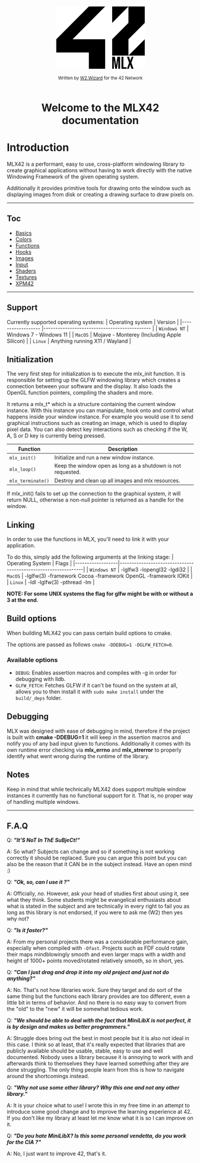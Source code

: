 <!----------------------------------------------------------------------------
Copyright @ 2021-2022 Codam Coding College. All rights reserved.
See copyright and license notice in the root project for more information.
----------------------------------------------------------------------------->

</br>
<div align="center">
  <img src="./assets/logo.png" alt="42MLX_Logo">
</div>
<div align="center" style="margin-top: 8px;">
  <sub>Written by <a href="https://portfolio.w2wizard.dev/">W2.Wizard</a> for the 42 Network</sub>
</div>
</br>

<div align="center">
    <h1>Welcome to the MLX42 documentation</h1>
</div>

# Introduction

MLX42 is a performant, easy to use, cross-platform windowing library to create
graphical applications without having to work directly with the native Windowing 
Framework of the given operating system.

Additionally it provides primitive tools for drawing onto the window such as
displaying images from disk or creating a drawing surface to draw pixels on.

---

## Toc

* [Basics](./Basics.md)
* [Colors](./Colors.md)
* [Functions](./Functions.md)
* [Hooks](./Hooks.md)
* [Images](./textures.md)
* [Input](./Input.md)
* [Shaders](./Shaders.md)
* [Textures](./Textures.md)
* [XPM42](./XPM42.md)

---

## Support

Currently supported operating systems:
| Operating system 	| Version                                     	|
|------------------	|---------------------------------------------	|
| `Windows NT`      | Windows 7 - Windows 11                      	|
| `MacOS`           | Mojave - Monterey (Including Apple Silicon) 	|
| `Linux`           | Anything running X11 / Wayland              	|

## Initialization

The very first step for initialization is to execute the mlx_init function.
It is responsible for setting up the GLFW windowing library which 
creates a connection between your software and the display. It also loads the 
OpenGL function pointers, compiling the shaders and more.

It returns a mlx_t* which is a structure containing the current window instance.
With this instance you can manipulate, hook onto and control what happens inside 
your window instance. For example you would use it to send graphical instructions such as 
creating an image, which is used to display pixel data. You can also detect key
interactions such as checking if the W, A, S or D key is currently being pressed.

| Function          | Description                                                  |
|-------------------|--------------------------------------------------------------|
| `mlx_init()`      | Initialize and run a new window instance.                    |
| `mlx_loop()`      | Keep the window open as long as a shutdown is not requested. |
| `mlx_terminate()` | Destroy and clean up all images and mlx resources.            |

If mlx_init() fails to set up the connection to the graphical system, it will
return NULL, otherwise a non-null pointer is returned as a handle for the window.

## Linking

In order to use the functions in MLX, you'll need to link it with your application.

To do this, simply add the following arguments at the linking stage:
| Operating System | Flags                                                         |
|------------------|---------------------------------------------------------------|
| `Windows NT`     | -lglfw3 -lopengl32 -lgdi32                                    |
| `MacOS`          | -lglfw(3) -framework Cocoa -framework OpenGL -framework IOKit |
| `Linux`          | -ldl -lglfw(3) -pthread -lm                                   |

**NOTE: For some UNIX systems the flag for glfw might be with or without a 3 at the end.**

## Build options

When building MLX42 you can pass certain build options to cmake.

The options are passed as follows `cmake -DDEBUG=1 -DGLFW_FETCH=0`.

### Available options

* `DEBUG`: Enables assertion macros and compiles with -g in order for debugging with lldb.
* `GLFW_FETCH`: Fetches GLFW if it can't be found on the system at all, allows you to then install it with `sudo make install` under the `build/_deps` folder.

## Debugging

MLX was designed with ease of debugging in mind, therefore if the project is built with
**cmake -DDEBUG=1** it will keep in the assertion macros and notify you of any bad input
given to functions. Additionally it comes with its own runtime error checking via
**mlx_errno** and **mlx_strerror** to properly identify what went wrong during the runtime
of the library.

## Notes

Keep in mind that while technically MLX42
does support multiple window instances it currently has no functional support for
it. That is, no proper way of handling multiple windows.

---

## F.A.Q

Q: **_"It'S NoT In ThE SuBjeCt!"_**

A: So what? Subjects can change and so if something is not working correctly it should be replaced. Sure you can argue this point but you can also be the reason that it CAN be in the subject instead. Have an open mind :)

Q: **_"Ok, so, can I use it ?"_**

A: Officially, _no_. However, ask your head of studies first about using it, see what they think. Some students might be evangelical enthusiasts about what is stated in the subject and are technically in every right to fail you as long as this library is not endorsed, if you were to ask me (W2) then yes why not?

Q: **_"Is it faster?"_**

A: From my personal projects there was a considerable performance gain, especially when compiled with `-Ofast`. Projects such as FDF could rotate their maps mindblowingly smooth and even larger maps with a width and height of 1000+ points moved/rotated relatively smooth, so in short, yes.

Q: **_"Can I just drag and drop it into my old project and just not do anything?"_**

A: No. That's not how libraries work. Sure they target and do sort of the same thing but the functions each library provides are too different, even a little bit in terms of behavior. And no there is no easy way to convert from the "old" to the "new" it will be somewhat tedious work.

Q: **_"We should be able to deal with the fact that MiniLibX is not perfect, it is by design and makes us better programmers."_**

A: Struggle does bring out the best in most people but it is also not ideal in this case. I think so at least, that it's really expected that libraries that are publicly available should be usable, stable, easy to use and well documented. Nobody uses a library because it is annoying to work with and afterwards think to themselves they have learned something after they are done struggling. The only thing people learn from this is how to navigate around the shortcomings instead.

Q: **_"Why not use some other library? Why this one and not any other library."_**

A: It is your choice what to use! I wrote this in my free time in an attempt to introduce some good change and to improve the learning experience at 42. If you don't like my library at least let me know what it is so I can improve on it.

Q: **_"Do you hate MiniLibX? Is this some personal vendetta, do you work for the CIA ?"_**

A: No, I just want to improve 42, that's it.
